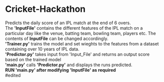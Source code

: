 # Cricket-Hackathon
Predicts the daily score of an IPL match at the end of 6 overs.<br/>
The **'InputFile'** contains the different features of the IPL match on a particular day like the venue, batting team, bowling team, players etc.
The contents of **InputFile** can be changed accordingly.<br/>
**'Trainer.py'** trains the model and set wieghts to the features from a dataset containing over 10 years of IPL data.<br/>
**'Predictor.py'** takes input from 'Input_File' and returns an output score based on the trained model<br/>
**'main.py'** calls **'Predictor.py'** and displays the runs predicted.<br/>
**RUN 'main.py' after modifying 'InputFile' as required**<br/>
#edited
